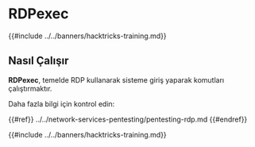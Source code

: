 # RDPexec

{{#include ../../banners/hacktricks-training.md}}

## Nasıl Çalışır

**RDPexec**, temelde RDP kullanarak sisteme giriş yaparak komutları çalıştırmaktır.

Daha fazla bilgi için kontrol edin:

{{#ref}}
../../network-services-pentesting/pentesting-rdp.md
{{#endref}}

{{#include ../../banners/hacktricks-training.md}}
